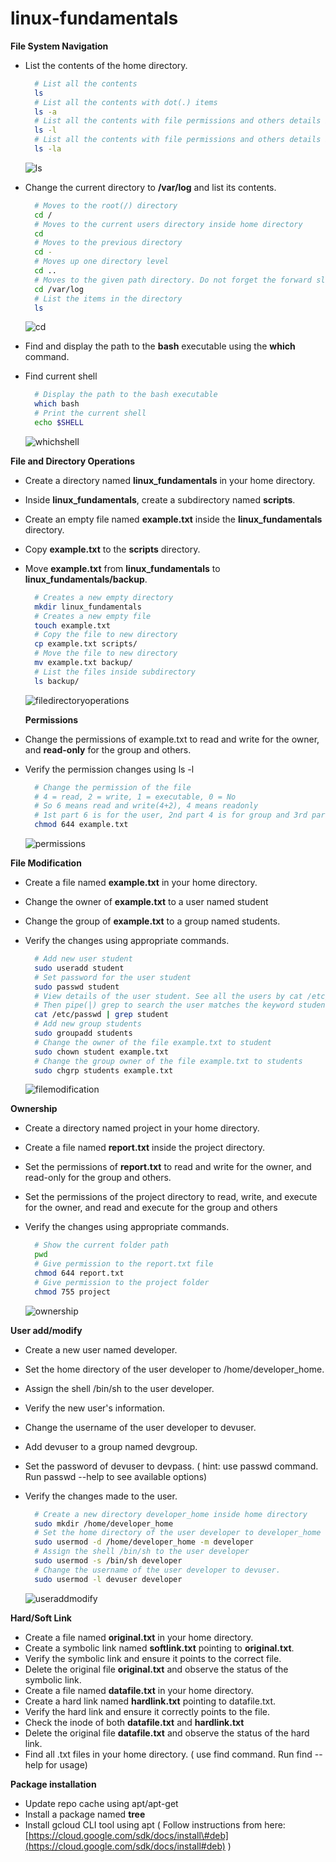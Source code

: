 # linux-fundamentals

**File System Navigation**

* List the contents of the home directory.  
  ```bash
    # List all the contents
    ls
    # List all the contents with dot(.) items
    ls -a
    # List all the contents with file permissions and others details informations
    ls -l
    # List all the contents with file permissions and others details informations also with dot(.) items
    ls -la
  ```
  ![ls](images/ls.png)

* Change the current directory to **/var/log** and list its contents.
  
  ```bash
    # Moves to the root(/) directory
    cd /
    # Moves to the current users directory inside home directory
    cd
    # Moves to the previous directory
    cd - 
    # Moves up one directory level
    cd ..
    # Moves to the given path directory. Do not forget the forward slash(/) at the beginning
    cd /var/log
    # List the items in the directory
    ls
  ```
  ![cd](images/cd.png)
  
* Find and display the path to the **bash** executable using the **which** command.  
* Find current shell
  
  ```bash
    # Display the path to the bash executable
    which bash
    # Print the current shell
    echo $SHELL
  ```
  ![whichshell](images/whichshell.png)

**File and Directory Operations**

* Create a directory named **linux\_fundamentals** in your home directory.  
* Inside **linux\_fundamentals**, create a subdirectory named **scripts**.  
* Create an empty file named **example.txt** inside the **linux\_fundamentals** directory.  
* Copy **example.txt** to the **scripts** directory.  
* Move **example.txt** from **linux\_fundamentals** to **linux\_fundamentals/backup**. 
  
  ```bash
    # Creates a new empty directory
    mkdir linux_fundamentals
    # Creates a new empty file
    touch example.txt
    # Copy the file to new directory
    cp example.txt scripts/
    # Move the file to new directory
    mv example.txt backup/
    # List the files inside subdirectory
    ls backup/
  ```
  ![filedirectoryoperations](images/filedirectoryoperations.png)

  **Permissions**  
* Change the permissions of example.txt to read and write for the owner, and **read-only** for the group and others.  
* Verify the permission changes using ls \-l
  
  ```bash
    # Change the permission of the file
    # 4 = read, 2 = write, 1 = executable, 0 = No
    # So 6 means read and write(4+2), 4 means readonly
    # 1st part 6 is for the user, 2nd part 4 is for group and 3rd part is for others
    chmod 644 example.txt
  ```
  ![permissions](images/permissions.png)

**File Modification**

* Create a file named **example.txt** in your home directory.  
* Change the owner of **example.txt** to a user named student  
* Change the group of **example.txt** to a group named students.  
* Verify the changes using appropriate commands.
  
  ```bash
    # Add new user student
    sudo useradd student
    # Set password for the user student
    sudo passwd student
    # View details of the user student. See all the users by cat /etc/passwd. 
    # Then pipe(|) grep to search the user matches the keyword student 
    cat /etc/passwd | grep student
    # Add new group students
    sudo groupadd students
    # Change the owner of the file example.txt to student
    sudo chown student example.txt
    # Change the group owner of the file example.txt to students
    sudo chgrp students example.txt
  ```
  ![filemodification](images/filemodification.png)

**Ownership**

* Create a directory named project in your home directory.  
* Create a file named **report.txt** inside the project directory.  
* Set the permissions of **report.txt** to read and write for the owner, and read-only for the group and others.  
* Set the permissions of the project directory to read, write, and execute for the owner, and read and execute for the group and others  
* Verify the changes using appropriate commands.
  
  
  ```bash
    # Show the current folder path
    pwd
    # Give permission to the report.txt file
    chmod 644 report.txt
    # Give permission to the project folder
    chmod 755 project
  ```
  ![ownership](images/ownership.png)

**User add/modify**

* Create a new user named developer.  
* Set the home directory of the user developer to /home/developer\_home.  
* Assign the shell /bin/sh to the user developer.  
* Verify the new user's information.  
* Change the username of the user developer to devuser.  
* Add devuser to a group named devgroup.  
* Set the password of devuser to devpass. ( hint: use passwd command. Run passwd \--help to see available options)  
* Verify the changes made to the user.
  
  ```bash
    # Create a new directory developer_home inside home directory
    sudo mkdir /home/developer_home
    # Set the home directory of the user developer to developer_home
    sudo usermod -d /home/developer_home -m developer
    # Assign the shell /bin/sh to the user developer
    sudo usermod -s /bin/sh developer
    # Change the username of the user developer to devuser.
    sudo usermod -l devuser developer
  ```
  ![useraddmodify](images/useraddmodify.png)

**Hard/Soft Link**

* Create a file named **original.txt** in your home directory.  
* Create a symbolic link named **softlink.txt** pointing to **original.txt**.  
* Verify the symbolic link and ensure it points to the correct file.  
* Delete the original file **original.txt** and observe the status of the symbolic link.  
* Create a file named **datafile.txt** in your home directory.  
* Create a hard link named **hardlink.txt** pointing to datafile.txt.  
* Verify the hard link and ensure it correctly points to the file.  
* Check the inode of both **datafile.txt** and **hardlink.txt**  
* Delete the original file **datafile.txt** and observe the status of the hard link.  
* Find all .txt files in your home directory. ( use find command. Run find \--help for usage)

**Package installation**

* Update repo cache using apt/apt-get  
* Install a package named **tree**  
* Install gcloud CLI tool using apt ( Follow instructions from here: [https://cloud.google.com/sdk/docs/install\#deb](https://cloud.google.com/sdk/docs/install#deb) )

